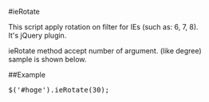 #ieRotate

This script apply rotation on filter for IEs (such as: 6, 7, 8).  
It's jQuery plugin.

ieRotate method accept number of argument. (like degree)  
sample is shown below.

##Example
<pre>
$('#hoge').ieRotate(30);
</pre>